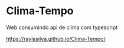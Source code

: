 # Clima-Tempo
Web consumindo api de clima com typescript

https://raylasilva.github.io/Clima-Tempo/
